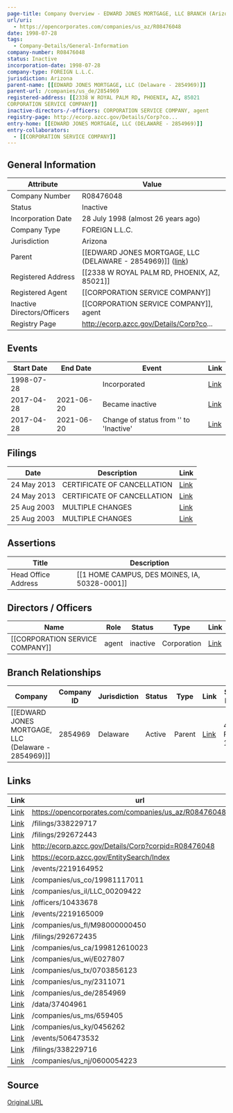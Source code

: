 ```yaml
---
page-title: Company Overview - EDWARD JONES MORTGAGE, LLC BRANCH (Arizona - R08476048)
url/uri:
  - https://opencorporates.com/companies/us_az/R08476048
date: 1998-07-28
tags:
  - Company-Details/General-Information
company-number: R08476048
status: Inactive
incorporation-date: 1998-07-28
company-type: FOREIGN L.L.C.
jurisdiction: Arizona
parent-name: [[EDWARD JONES MORTGAGE, LLC (Delaware - 2854969)]]
parent-url: /companies/us_de/2854969
registered-address: [[2338 W ROYAL PALM RD, PHOENIX, AZ, 85021
CORPORATION SERVICE COMPANY]]
inactive-directors-/-officers: CORPORATION SERVICE COMPANY, agent
registry-page: http://ecorp.azcc.gov/Details/Corp?co...
entry-home: [[EDWARD JONES MORTGAGE, LLC (DELAWARE - 2854969)]]
entry-collaborators:
  - [[CORPORATION SERVICE COMPANY]]
---
```


## General Information
| Attribute          | Value                                       |
|--------------------|---------------------------------------------|
| Company Number     | R08476048                                   |
| Status             | Inactive                                    |
| Incorporation Date | 28 July 1998 (almost 26 years ago)          |
| Company Type       | FOREIGN L.L.C.                              |
| Jurisdiction       | Arizona                                     |
| Parent             | [[EDWARD JONES MORTGAGE, LLC (DELAWARE - 2854969)]] ([link](/companies/us_de/2854969)) |
| Registered Address | [[2338 W ROYAL PALM RD, PHOENIX, AZ, 85021]]
| Registered Agent   | [[CORPORATION SERVICE COMPANY]] |
| Inactive Directors/Officers | [[CORPORATION SERVICE COMPANY]], agent          |
| Registry Page      | http://ecorp.azcc.gov/Details/Corp?co...    |

## Events

| Start Date | End Date   | Event                                                   | Link |
|------------|------------|-------------------------------------------------------|------|
| 1998-07-28 |            | Incorporated                                            | [Link](https://opencorporates.com/events/506473532) |
| 2017-04-28 | 2021-06-20 | Became inactive                                         | [Link](https://opencorporates.com/events/2219164952) |
| 2017-04-28 | 2021-06-20 | Change of status from '' to 'Inactive'                  | [Link](https://opencorporates.com/events/2219165009) |

## Filings
| Date        | Description                    | Link |
|-------------|--------------------------------|-------|
| 24 May 2013 | CERTIFICATE OF CANCELLATION    | [Link](https://opencorporates.com/filings/338229716) |
| 24 May 2013 | CERTIFICATE OF CANCELLATION    | [Link](https://opencorporates.com/filings/292672435) |
| 25 Aug 2003 | MULTIPLE CHANGES               | [Link](https://opencorporates.com/filings/338229717) |
| 25 Aug 2003 | MULTIPLE CHANGES               | [Link](https://opencorporates.com/filings/292672443) |

## Assertions
| Title               | Description                                             |
|---------------------|---------------------------------------------------------|
| Head Office Address | [[1 HOME CAMPUS, DES MOINES, IA, 50328-0001]]           |

## Directors / Officers
| Name                 | Role            | Status     | Type        | Link |
|----------------------|-----------------|------------|-------------|------|
| [[CORPORATION SERVICE COMPANY]] | agent           | inactive   | Corporation | [Link](https://opencorporates.com/officers/10433678) |

## Branch Relationships
| Company                       | Company ID            | Jurisdiction         | Status   | Type       | Link                                | Start Date   | End Date     | Statement Link                      |
|--------------------------------|----------------------|----------------------|----------|------------|-------------------------------------|--------------|--------------|-------------------------------------|
| [[EDWARD JONES MORTGAGE, LLC (Delaware - 2854969)]] | 2854969              | Delaware             | Active   | Parent     | [Link](https://opencorporates.com/companies/us_de/2854969) | 4 Feb 1998   | N/A          | [Statement](https://opencorporates.com/statements/331919195) |

## Links
| Link   | url                            
|--------|--------------------------------|
| [Link](https://opencorporates.com/companies/us_az/R08476048/filings) |https://opencorporates.com/companies/us_az/R08476048/filings|
| [Link](/filings/338229717) |/filings/338229717            |
| [Link](/filings/292672443) |/filings/292672443            |
| [Link](http://ecorp.azcc.gov/Details/Corp?corpid=R08476048) |http://ecorp.azcc.gov/Details/Corp?corpid=R08476048|
| [Link](https://ecorp.azcc.gov/EntitySearch/Index) |https://ecorp.azcc.gov/EntitySearch/Index|
| [Link](/events/2219164952) |/events/2219164952            |
| [Link](/companies/us_co/19981117011) |/companies/us_co/19981117011  |
| [Link](/companies/us_il/LLC_00209422) |/companies/us_il/LLC_00209422 |
| [Link](/officers/10433678) |/officers/10433678            |
| [Link](/events/2219165009) |/events/2219165009            |
| [Link](/companies/us_fl/M98000000450) |/companies/us_fl/M98000000450 |
| [Link](/filings/292672435) |/filings/292672435            |
| [Link](/companies/us_ca/199812610023) |/companies/us_ca/199812610023 |
| [Link](/companies/us_wi/E027807) |/companies/us_wi/E027807      |
| [Link](/companies/us_tx/0703856123) |/companies/us_tx/0703856123   |
| [Link](/companies/us_ny/2311071) |/companies/us_ny/2311071      |
| [Link](/companies/us_de/2854969) |/companies/us_de/2854969      |
| [Link](/data/37404961) |/data/37404961                |
| [Link](/companies/us_ms/659405) |/companies/us_ms/659405       |
| [Link](/companies/us_ky/0456262) |/companies/us_ky/0456262      |
| [Link](/events/506473532) |/events/506473532             |
| [Link](/filings/338229716) |/filings/338229716            |
| [Link](/companies/us_nj/0600054223) |/companies/us_nj/0600054223   |

## Source
[Original URL](https://opencorporates.com/companies/us_az/R08476048)
